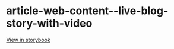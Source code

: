 # article-web-content--live-blog-story-with-video

[View in storybook](https://raw.githack.com/Independent-Digital-News-and-Media-Ltd/indy-branch-review/PR-7761-sb/index.html?path=/story/article-web-content--live-blog-story-with-video)